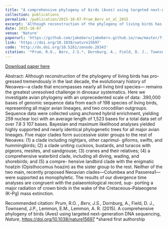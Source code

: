 ```yaml
---
title: "A comprehensive phylogeny of birds (Aves) using targeted next-generation DNA sequencing"
collection: publications
permalink: /publication/2015-10-07-Prum_Berv_et_al_2015
excerpt: 'Although reconstruction of the phylogeny of living birds has pro- gressed tremendously in the last decade, the evolutionary history of Neoaves—a clade that encompasses nearly all living bird species— remains the greatest unresolved challenge in dinosaur systematics. Here we investigate avian phylogeny with an unprecedented scale of data: ~390,000 bases of genomic sequence data from each of 198 species of living birds, representing all major avian lineages, and two crocodilian outgroups.'
date: 2015-10-07
venue: 'Nature'
paperurl: 'https://github.com/jakeberv/jakeberv.github.io/raw/master/files/pdf/papers/Prum_Berv_et_al_2015.pdf'
link: 'https://doi.org/10.1038/nature15697'
code: 'http://dx.doi.org/10.5281/zenodo.28343'
citation: '*Prum, R.O., Berv, J.S.*, Dornburg, A., Field, D. J., Townsend, J.P., Lemmon, E.M., Lemmon, A. R. (2015). A comprehensive phylogeny of birds (Aves) using targeted next-generation DNA sequencing, <i>Nature</i>. *shared first authorship'
---
```

[Download paper here](https://github.com/jakeberv/jakeberv.github.io/raw/master/files/pdf/papers/Prum_Berv_et_al_2015.pdf)

Abstract: Although reconstruction of the phylogeny of living birds has pro- gressed tremendously in the last decade, the evolutionary history of Neoaves—a clade that encompasses nearly all living bird species— remains the greatest unresolved challenge in dinosaur systematics. Here we investigate avian phylogeny with an unprecedented scale of data: .390,000 bases of genomic sequence data from each of 198 species of living birds, representing all major avian lineages, and two crocodilian outgroups. Sequence data were collected using anchored hybrid enrichment, yielding 259 nuclear loci with an average length of 1,523 bases for a total data set of over 7.8 3 107 bases. Bayesian and maximum likelihood analyses yielded highly supported and nearly identical phylogenetic trees for all major avian lineages. Five major clades form successive sister groups to the rest of Neoaves: (1) a clade including nightjars, other caprimul- giforms, swifts, and hummingbirds; (2) a clade uniting cuckoos, bustards, and turacos with pigeons, mesites, and sandgrouse; (3) cranes and their relatives; (4) a comprehensive waterbird clade, including all diving, wading, and shorebirds; and (5) a compre- hensive landbird clade with the enigmatic hoatzin (Opisthocomus hoazin) as the sister group to the rest. Neither of the two main, recently proposed Neoavian clades—Columbea and Passerea1— were supported as monophyletic. The results of our divergence time analyses are congruent with the palaeontological record, sup- porting a major radiation of crown birds in the wake of the Cretaceous–Palaeogene (K–Pg) mass extinction.

Recommended citation: Prum, R.O. *, Berv, J.S.*, Dornburg, A., Field, D. J., Townsend, J.P., Lemmon, E.M., Lemmon, A. R. (2015). A comprehensive phylogeny of birds (Aves) using targeted next-generation DNA sequencing, <i>Nature</i>, https://doi.org/10.1038/nature15697 *shared first authorship